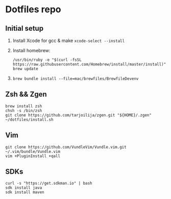 # Dotfiles repo



## Initial setup

1. Install Xcode for gcc & make `xcode-select --install`
    
2. Install homebrew: 
    ```
    /usr/bin/ruby -e "$(curl -fsSL https://raw.githubusercontent.com/Homebrew/install/master/install)"
    brew update
    ```
3. `brew bundle install --file=mac/brewfiles/BrewfileDevenv`
    
## Zsh && Zgen

    brew install zsh
    chsh -s /bin/zsh
    git clone https://github.com/tarjoilija/zgen.git "${HOME}/.zgen"
    ~/dotfiles/install.sh

## Vim

    git clone https://github.com/VundleVim/Vundle.vim.git ~/.vim/bundle/Vundle.vim
    vim +PluginInstall +qall
    

## SDKs

    curl -s "https://get.sdkman.io" | bash
    sdk install java
    sdk install maven
    